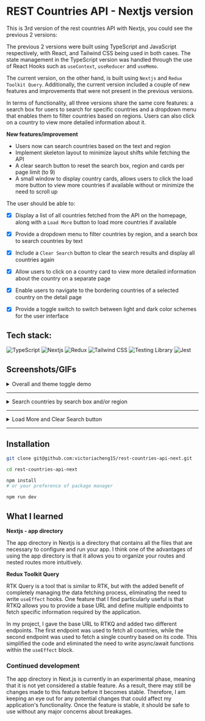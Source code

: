 # REST Countries API - Nextjs version

This is 3rd version of the rest countries API with Nextjs, you could see the previous 2 versions:


The previous 2 versions were built using TypeScript and JavaScript respectively, with React, and Tailwind CSS being used in both cases. The state management in the TypeScript version was handled through the use of React Hooks such as `useContext`, `useReducer` and `useMemo`.

The current version, on the other hand, is built using `Nextjs` and `Redux Toolkit Query`. Additionally, the current version included a couple of new features and improvements that were not present in the previous versions.

In terms of functionality, all three versions share the same core features: a search box for users to search for specific countries and a dropdown menu that enables them to filter countries based on regions. Users can also click on a country to view more detailed information about it.

**New features/improvement**

- Users now can search countries based on the text and region
- Implement skeleton layout to minimize layout shifts while fetching the API
- A clear search button to reset the search box, region and cards per page limit (to 9)
- A small window to display country cards, allows users to click the load more button to view more countries if available without or minimize the need to scroll up

The user should be able to:

- [x] Display a list of all countries fetched from the API on the homepage, along with a `Load More` button to load more countries if available
- [x] Provide a dropdown menu to filter countries by region, and a search box to search countries by text
- [x] Include a `Clear Search` button to clear the search results and display all countries again
- [x] Allow users to click on a country card to view more detailed information about the country on a separate page
- [x] Enable users to navigate to the bordering countries of a selected country on the detail page
- [x] Provide a toggle switch to switch between light and dark color schemes for the user interface



## Tech stack:

![TypeScript](https://img.shields.io/badge/TypeScript-3178C6.svg?style=for-the-badge&logo=TypeScript&logoColor=white) ![Nextjs](https://img.shields.io/badge/Next.js-000000.svg?style=for-the-badge&logo=nextdotjs&logoColor=white) ![Redux](https://img.shields.io/badge/Redux-764ABC.svg?style=for-the-badge&logo=Redux&logoColor=white) ![Tailwind CSS](https://img.shields.io/badge/Tailwind%20CSS-06B6D4.svg?style=for-the-badge&logo=Tailwind-CSS&logoColor=white) ![Testing Library](https://img.shields.io/badge/Testing%20Library-E33332.svg?style=for-the-badge&logo=Testing-Library&logoColor=white) ![Jest](https://img.shields.io/badge/Jest-C21325.svg?style=for-the-badge&logo=Jest&logoColor=white)

## Screenshots/GIFs

<details close>
<summary>Overall and theme toggle demo</summary>

https://user-images.githubusercontent.com/35031228/231864856-f6c2476b-4691-4f74-ad55-6d58efe44afe.mp4

</details>

<hr />

<details close>
<summary>Search countries by search box and/or region</summary>

https://user-images.githubusercontent.com/35031228/231864854-55977c0b-c2e9-42f7-a55b-c02e623096e2.mp4

</details>

<hr />

<details close>
<summary>Load More and Clear Search button</summary>

https://user-images.githubusercontent.com/35031228/231864848-0a229fba-21d6-4b42-9611-44dd0d703e8e.mp4

</details>

<hr />

## Installation

```bash
git clone git@github.com:victoriacheng15/rest-countries-api-next.git
```

```bash
cd rest-countries-api-next
```

```bash
npm install
# or your preference of package manager
```

```bash
npm run dev
```

## What I learned

**Nextjs - app directory**

The app directory in Nextjs is a directory that contains all the files that are necessary to configure and run your app. I think one of the advantages of using the app directory is that it allows you to organize your routes and nested routes more intuitively.

**Redux Toolkit Query**

RTK Query is a tool that is similar to RTK, but with the added benefit of completely managing the data fetching process, eliminating the need to write `useEffect` hooks. One feature that I find particularly useful is that RTKQ allows you to provide a base URL and define multiple endpoints to fetch specific information required by the application.

In my project, I gave the base URL to RTKQ and added two different endpoints. The first endpoint was used to fetch all countries, while the second endpoint was used to fetch a single country based on its code. This simplified the code and eliminated the need to write async/await functions within the `useEffect` block.

### Continued development

The app directory in Next.js is currently in an experimental phase, meaning that it is not yet considered a stable feature. As a result, there may still be changes made to this feature before it becomes stable. Therefore, I am keeping an eye out for any potential changes that could affect my application's functionality. Once the feature is stable, it should be safe to use without any major concerns about breakages.


